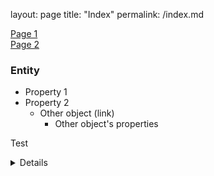 layout: page
title: "Index"
permalink: /index.md

[Page 1](https://dewaldcarelse.github.io/page1)  
[Page 2](https://dewaldcarelse.github.io/page2)

### Entity
* Property 1
* Property 2
  * Other object (link)
    * Other object's properties

Test
<details>
Can you see this?
</details>
